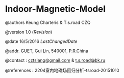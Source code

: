 # Indoor-Magnetic-Model
@authors Keung Charteris & T.s.road CZQ

@version 1.0 ($Revision$)

@date 16/5/2016 $LastChangedDate$

@addr. GUET, Gui Lin, 540001, P.R.China

@contact : cztsiang@gmail.com & t.s.road@bk.ru

@references : 2204室内地磁场回归分析-tsroad-20151010
